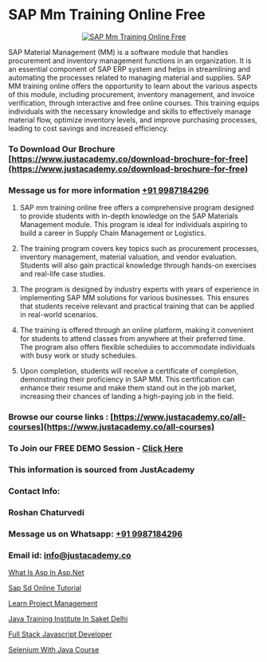 # SAP Mm Training Online Free

<p align="center">
  <a href="https://justacademy.co/course-detail/sap-mm-training">
    <img src="https://justacademy.co/storage2/course_image/1709190408_course_image.webp" alt="SAP Mm Training Online Free">
  </a>
</p>


SAP Material Management (MM) is a software module that handles procurement and inventory management functions in an organization. It is an essential component of SAP ERP system and helps in streamlining and automating the processes related to managing material and supplies. SAP MM training online offers the opportunity to learn about the various aspects of this module, including procurement, inventory management, and invoice verification, through interactive and free online courses. This training equips individuals with the necessary knowledge and skills to effectively manage material flow, optimize inventory levels, and improve purchasing processes, leading to cost savings and increased efficiency. 
### To Download Our Brochure [https://www.justacademy.co/download-brochure-for-free](https://www.justacademy.co/download-brochure-for-free)
### Message us for more information [+91 9987184296](https://api.whatsapp.com/send?phone=919987184296)
1) SAP mm training online free offers a comprehensive program designed to provide students with in-depth knowledge on the SAP Materials Management module. This program is ideal for individuals aspiring to build a career in Supply Chain Management or Logistics.

2) The training program covers key topics such as procurement processes, inventory management, material valuation, and vendor evaluation. Students will also gain practical knowledge through hands-on exercises and real-life case studies.

3) The program is designed by industry experts with years of experience in implementing SAP MM solutions for various businesses. This ensures that students receive relevant and practical training that can be applied in real-world scenarios.

4) The training is offered through an online platform, making it convenient for students to attend classes from anywhere at their preferred time. The program also offers flexible schedules to accommodate individuals with busy work or study schedules.

5) Upon completion, students will receive a certificate of completion, demonstrating their proficiency in SAP MM. This certification can enhance their resume and make them stand out in the job market, increasing their chances of landing a high-paying job in the field.

### Browse our course links : [https://www.justacademy.co/all-courses](https://www.justacademy.co/all-courses) 
### To Join our FREE DEMO Session - [Click Here](https://www.justacademy.co/register-for-course-demo)


### This information is sourced from JustAcademy
### Contact Info:
### Roshan Chaturvedi
### Message us on Whatsapp: [+91 9987184296](https://api.whatsapp.com/send?phone=919987184296)
### Email id: [info@justacademy.co](mailto:info@justacademy.co)
                
[What Is Asp In Asp.Net](https://www.linkedin.com/pulse/what-asp-aspnet-justacademy-san-jose-mjd1f?trackingId=HtN1d0GexaEWzXsC9OFTqA%3D%3D&lipi=urn%3Ali%3Apage%3Ad_flagship3_company_admin%3BfImeOsNpR2eB0vaAt1OrTg%3D%3D)

[Sap Sd Online Tutorial](https://www.linkedin.com/pulse/sap-sd-online-tutorial-justacademy-chandigarh-8uv5e?trackingId=LKWemyxsQV5McWKSXlS7qg%3D%3D&lipi=urn%3Ali%3Apage%3Ad_flagship3_company_admin%3BXEu5pmfJRhGyaD1FCv74Lw%3D%3D)

[Learn Project Management](https://medium.com/@mahi3106/learn-project-management-c5d5164b0cb6)

[Java Training Institute In Saket Delhi](https://medium.com/@mistersumit961/java-training-institute-in-saket-delhi-d3b670b10ad2)

[Full Stack Javascript Developer](https://justacademyin.github.io/Articles/Full-Stack-Javascript-Developer)

[Selenium With Java Course](https://justacademyin.github.io/justacademy/selenium-with-java-course)

